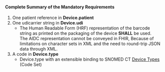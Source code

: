 #### Complete Summary of the Mandatory Requirements

1.  One patient reference in **Device.patient**
1.  One udicarrier string in **Device.udi**
    -   The Human Readable Form (HRF) representation of the barcode string as printed on the packaging of the device **SHALL** be used. The AIDC representation cannot be conveyed in FHIR, Because of limitations on character sets in XML and the need to round-trip JSON data through XML.
1.  A code in **Device.type**
    -   Device.type with an extensible binding to SNOMED CT [Device Types] (Code Set)

  [Device Types]: http://hl7-fhir.github.io/valueset-device-kind.html
